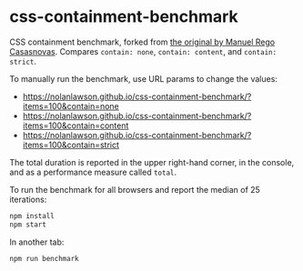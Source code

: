 # css-containment-benchmark

CSS containment benchmark, forked from [the original by Manuel Rego Casasnovas](https://people.igalia.com/mrego/talks/cssconf-eu-2019-css-containment/examples/css-contain-example-grid.html). Compares `contain: none`, `contain: content`, and `contain: strict`.

To manually run the benchmark, use URL params to change the values:

- https://nolanlawson.github.io/css-containment-benchmark/?items=100&contain=none
- https://nolanlawson.github.io/css-containment-benchmark/?items=100&contain=content
- https://nolanlawson.github.io/css-containment-benchmark/?items=100&contain=strict

The total duration is reported in the upper right-hand corner, in the console, and as a performance measure called `total`.

To run the benchmark for all browsers and report the median of 25 iterations:

```bash
npm install
npm start
```

In another tab:

```bash
npm run benchmark
```
